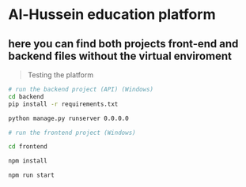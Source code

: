 # Al-Hussein education platform

## here you can find both projects front-end and backend files without the virtual enviroment 

> Testing the platform
```bash
# run the backend project (API) (Windows)
cd backend 
pip install -r requirements.txt

python manage.py runserver 0.0.0.0

# run the frontend project (Windows)

cd frontend 

npm install 

npm run start 

```
